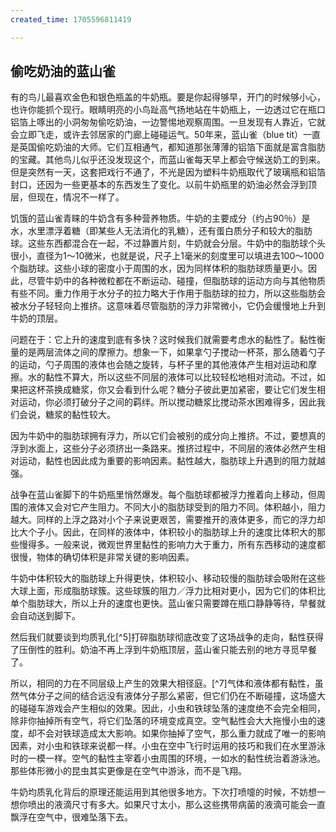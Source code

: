 ```yaml
---
created_time: 1705596811419

---
```

## 偷吃奶油的蓝山雀

有的鸟儿最喜欢金色和银色瓶盖的牛奶瓶。要是你起得够早，开门的时候够小心，也许你能抓个现行。眼睛明亮的小鸟趾高气扬地站在牛奶瓶上，一边透过它在瓶口铝箔上啄出的小洞匆匆偷吃奶油，一边警惕地观察周围。一旦发现有人靠近，它就会立即飞走，或许去邻居家的门廊上碰碰运气。50年来，蓝山雀（blue tit）一直是英国偷吃奶油的大师。它们互相通气，都知道那张薄薄的铝箔下面就是富含脂肪的宝藏。其他鸟儿似乎还没发现这个，而蓝山雀每天早上都会守候送奶工的到来。但是突然有一天，这套把戏行不通了，不光是因为塑料牛奶瓶取代了玻璃瓶和铝箔封口，还因为一些更基本的东西发生了变化。以前牛奶瓶里的奶油必然会浮到顶层，但现在，情况不一样了。

饥饿的蓝山雀青睐的牛奶含有多种营养物质。牛奶的主要成分（约占90％）是水，水里漂浮着糖（即某些人无法消化的乳糖），还有蛋白质分子和较大的脂肪球。这些东西都混合在一起，不过静置片刻，牛奶就会分层。牛奶中的脂肪球个头很小，直径为1～10微米，也就是说，尺子上1毫米的刻度里可以填进去100～1000个脂肪球。这些小球的密度小于周围的水，因为同样体积的脂肪球质量更小。因此，尽管牛奶中的各种微粒都在不断运动、碰撞，但脂肪球的运动方向与其他物质有些不同。重力作用于水分子的拉力略大于作用于脂肪球的拉力，所以这些脂肪会被水分子轻轻向上推挤。这意味着尽管脂肪的浮力非常微小，它仍会缓慢地上升到牛奶的顶层。

问题在于：它上升的速度到底有多快？这时候我们就需要考虑水的黏性了。黏性衡量的是两层流体之间的摩擦力。想象一下，如果拿勺子搅动一杯茶，那么随着勺子的运动，勺子周围的液体也会随之旋转，与杯子里的其他液体产生相对运动和摩擦。水的黏性不算大，所以这些不同层的液体可以比较轻松地相对流动。不过，如果把这杯茶换成糖浆，你又会看到什么呢？糖分子彼此更加紧密，要让它们发生相对运动，你必须打破分子之间的羁绊。所以搅动糖浆比搅动茶水困难得多，因此我们会说，糖浆的黏性较大。

因为牛奶中的脂肪球拥有浮力，所以它们会被别的成分向上推挤。不过，要想真的浮到水面上，这些分子必须挤出一条路来。推挤过程中，不同层的液体必然产生相对运动，黏性也因此成为重要的影响因素。黏性越大，脂肪球上升遇到的阻力就越强。

战争在蓝山雀脚下的牛奶瓶里悄然爆发。每个脂肪球都被浮力推着向上移动，但周围的液体又会对它产生阻力。不同大小的脂肪球受到的阻力不同。体积越小，阻力越大。同样的上浮之路对小个子来说更艰苦，需要推开的液体更多，而它的浮力却比大个子小。因此，在同样的液体中，体积较小的脂肪球上升的速度比体积大的那些慢得多。一般来说，微观世界里黏性的影响力大于重力，所有东西移动的速度都很慢，物体的确切体积是非常关键的影响因素。

牛奶中体积较大的脂肪球上升得更快，体积较小、移动较慢的脂肪球会吸附在这些大球上面，形成脂肪球簇。这些球簇的阻力／浮力比相对更小，因为它们的体积比单个脂肪球大，所以上升的速度也更快。蓝山雀只需要蹲在瓶口静静等待，早餐就会自动送到脚下。

然后我们就要谈到均质乳化[^5]打碎脂肪球彻底改变了这场战争的走向，黏性获得了压倒性的胜利。奶油不再上浮到牛奶瓶顶层，蓝山雀只能去别的地方寻觅早餐了。

所以，相同的力在不同层级上产生的效果大相径庭。[^7]气体和液体都有黏性，虽然气体分子之间的结合远没有液体分子那么紧密，但它们仍在不断碰撞，这场盛大的碰碰车游戏会产生相似的效果。因此，小虫和铁球坠落的速度绝不会完全相同，除非你抽掉所有空气，将它们坠落的环境变成真空。空气黏性会大大拖慢小虫的速度，却不会对铁球造成太大影响。如果你抽掉了空气，那么重力就成了唯一的影响因素，对小虫和铁球来说都一样。小虫在空中飞行时运用的技巧和我们在水里游泳时的一模一样。空气的黏性主宰着小虫周围的环境，一如水的黏性统治着游泳池。那些体形微小的昆虫其实更像是在空气中游泳，而不是飞翔。

牛奶均质乳化背后的原理还能运用到其他很多地方。下次打喷嚏的时候，不妨想一想你喷出的液滴尺寸有多大。如果尺寸太小，那么这些携带病菌的液滴可能会一直飘浮在空气中，很难坠落下去。
